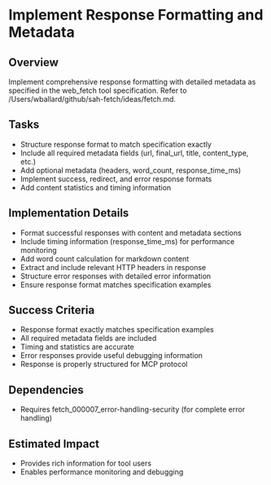 # Implement Response Formatting and Metadata

## Overview
Implement comprehensive response formatting with detailed metadata as specified in the web_fetch tool specification. Refer to /Users/wballard/github/sah-fetch/ideas/fetch.md.

## Tasks
- Structure response format to match specification exactly
- Include all required metadata fields (url, final_url, title, content_type, etc.)
- Add optional metadata (headers, word_count, response_time_ms)
- Implement success, redirect, and error response formats
- Add content statistics and timing information

## Implementation Details
- Format successful responses with content and metadata sections
- Include timing information (response_time_ms) for performance monitoring
- Add word count calculation for markdown content
- Extract and include relevant HTTP headers in response
- Structure error responses with detailed error information
- Ensure response format matches specification examples

## Success Criteria
- Response format exactly matches specification examples
- All required metadata fields are included
- Timing and statistics are accurate
- Error responses provide useful debugging information
- Response is properly structured for MCP protocol

## Dependencies
- Requires fetch_000007_error-handling-security (for complete error handling)

## Estimated Impact
- Provides rich information for tool users
- Enables performance monitoring and debugging